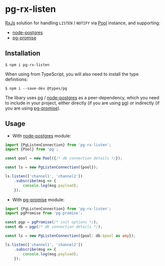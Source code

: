 # pg-rx-listen

[RxJs] solution for handling `LISTEN` / `NOTIFY` via [Pool] instance, and supporting:

* [node-postgres]
* [pg-promise]

## Installation

```
$ npm i pg-rx-listen
```

When using from TypeScript, you will also need to install the type definitions:

```
$ npm i --save-dev @types/pg
```

The libary uses [pg] / [node-postgres] as a peer-dependency, which you need to include in your project,
either directly (if you are using [pg]) or indirectly (if you are using [pg-promise]).

## Usage

* With [node-postgres] module:

```ts
import {PgListenConnection} from 'pg-rx-listen';
import {Pool} from 'pg';

const pool = new Pool({/* db connection details */});

const ls = new PgListenConnection({pool});

ls.listen(['channel1', 'channel2'])
    .subscribe(msg => {
        console.log(msg.payload);
    });
```

* With [pg-promise] module:

```ts
import {PgListenConnection} from 'pg-rx-listen';
import pgPromise from 'pg-promise';

const pgp = pgPromise(/* init options */);
const db = pgp(/* db connection details */);

const ls = new PgListenConnection({pool: db.$pool as any});

ls.listen(['channel1', 'channel2'])
    .subscribe(msg => {
        console.log(msg.payload);
    });
```

[node-postgres]:https://github.com/brianc/node-postgres

[pg]:https://github.com/brianc/node-postgres

[Pool]:https://node-postgres.com/apis/pool

[pg-promise]:https://github.com/vitaly-t/pg-promise

[RxJs]:https://github.com/ReactiveX/rxjs
